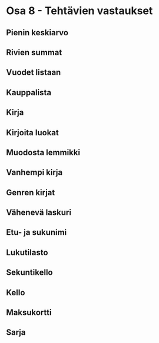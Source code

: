 # Osa 8 - Tehtävien vastaukset
## Pienin keskiarvo
## Rivien summat
## Vuodet listaan
## Kauppalista
## Kirja
## Kirjoita luokat
## Muodosta lemmikki
## Vanhempi kirja
## Genren kirjat
## Vähenevä laskuri
## Etu- ja sukunimi
## Lukutilasto
## Sekuntikello
## Kello
## Maksukortti
## Sarja
